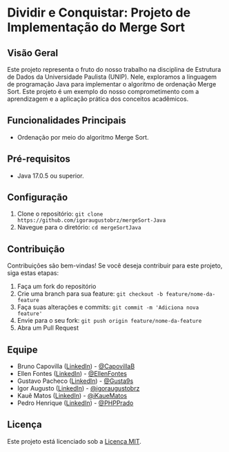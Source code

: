 # Dividir e Conquistar: Projeto de Implementação do Merge Sort

## Visão Geral

Este projeto representa o fruto do nosso trabalho na disciplina de Estrutura de Dados da Universidade Paulista (UNIP). Nele, exploramos a linguagem de programação Java para implementar o algoritmo de ordenação Merge Sort. Este projeto é um exemplo do nosso comprometimento com a aprendizagem e a aplicação prática dos conceitos acadêmicos.

## Funcionalidades Principais

- Ordenação por meio do algoritmo Merge Sort. 

## Pré-requisitos

- Java 17.0.5 ou superior.

## Configuração

1. Clone o repositório: `git clone https://github.com/igoraugustobrz/mergeSort-Java`
2. Navegue para o diretório: `cd mergeSortJava`

## Contribuição

Contribuições são bem-vindas! Se você deseja contribuir para este projeto, siga estas etapas:

1. Faça um fork do repositório
2. Crie uma branch para sua feature: `git checkout -b feature/nome-da-feature`
3. Faça suas alterações e commits: `git commit -m 'Adiciona nova feature'`
4. Envie para o seu fork: `git push origin feature/nome-da-feature`
5. Abra um Pull Request

## Equipe

- Bruno Capovilla ([LinkedIn](https://www.linkedin.com/in/bruno-capovilla-2223a431/)) - [@CapovillaB](https://github.com/CapovillaB)
- Ellen Fontes ([LinkedIn](https://www.linkedin.com/in/ellen-fontes-617b21205/)) - [@EllenFontes](https://github.com/EllenFontes)
- Gustavo Pacheco ([LinkedIn](https://www.linkedin.com/in/gustavo-pacheco-java-engineer/)) - [@Gusta9s](https://github.com/Gusta9s)
- Igor Augusto ([LinkedIn](https://www.linkedin.com/in/igorbrz/)) - [@igoraugustobrz](https://github.com/igoraugustobrz)
- Kauê Matos ([LinkedIn](https://www.linkedin.com/in/ikauematos/)) - [@iKaueMatos](https://github.com/iKaueMatos)
- Pedro Henrique ([LinkedIn](https://www.linkedin.com/in/phpprado/)) - [@PHPPrado](https://github.com/PHPPrado)

## Licença

Este projeto está licenciado sob a [Licença MIT](LICENSE).